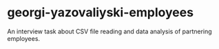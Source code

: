 # georgi-yazovaliyski-employees
An interview task about CSV file reading and data analysis of partnering employees. 
